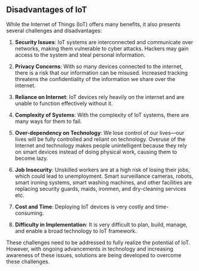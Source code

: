 ## Disadvantages of IoT
While the Internet of Things (IoT) offers many benefits, it also presents several challenges and disadvantages:

1. **Security Issues**: IoT systems are interconnected and communicate over networks, making them vulnerable to cyber attacks. Hackers may gain access to the system and steal personal information.

2. **Privacy Concerns**: With so many devices connected to the internet, there is a risk that our information can be misused. Increased tracking threatens the confidentiality of the information we share over the internet.

3. **Reliance on Internet**: IoT devices rely heavily on the internet and are unable to function effectively without it.

4. **Complexity of Systems**: With the complexity of IoT systems, there are many ways for them to fail.

5. **Over-dependency on Technology**: We lose control of our lives—our lives will be fully controlled and reliant on technology. Overuse of the Internet and technology makes people unintelligent because they rely on smart devices instead of doing physical work, causing them to become lazy.

6. **Job Insecurity**: Unskilled workers are at a high risk of losing their jobs, which could lead to unemployment. Smart surveillance cameras, robots, smart ironing systems, smart washing machines, and other facilities are replacing security guards, maids, ironmen, and dry-cleaning services etc.

7. **Cost and Time**: Deploying IoT devices is very costly and time-consuming.

8. **Difficulty in Implementation**: It is very difficult to plan, build, manage, and enable a broad technology to IoT framework.

These challenges need to be addressed to fully realize the potential of IoT. However, with ongoing advancements in technology and increasing awareness of these issues, solutions are being developed to overcome these challenges.

